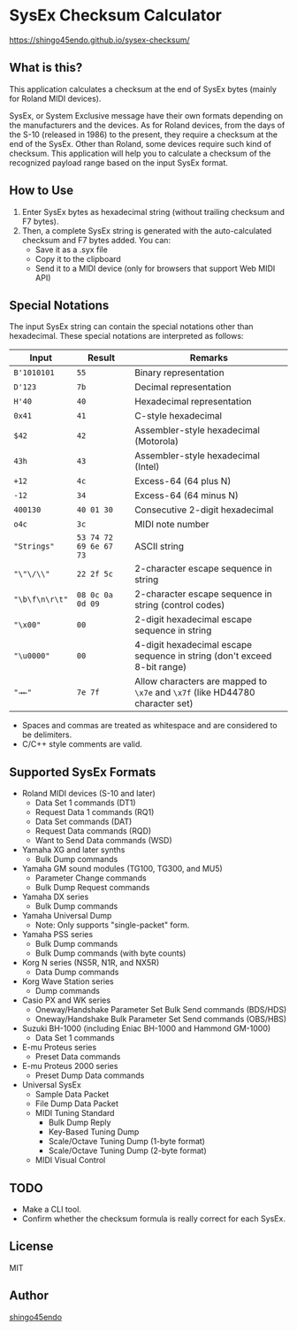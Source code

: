 SysEx Checksum Calculator
=========================

https://shingo45endo.github.io/sysex-checksum/


What is this?
-------------

This application calculates a checksum at the end of SysEx bytes (mainly for Roland MIDI devices).

SysEx, or System Exclusive message have their own formats depending on the manufacturers and the devices. As for Roland devices, from the days of the S-10 (released in 1986) to the present, they require a checksum at the end of the SysEx. Other than Roland, some devices require such kind of checksum. This application will help you to calculate a checksum of the recognized payload range based on the input SysEx format.


How to Use
----------

1. Enter SysEx bytes as hexadecimal string (without trailing checksum and F7 bytes).
2. Then, a complete SysEx string is generated with the auto-calculated checksum and F7 bytes added. You can:
	* Save it as a .syx file
	* Copy it to the clipboard
	* Send it to a MIDI device (only for browsers that support Web MIDI API)


Special Notations
-----------------

The input SysEx string can contain the special notations other than hexadecimal. These special notations are interpreted as follows:

| Input          | Result     | Remarks |
| -------------- | ---------- | ------- |
| `B'1010101`    | `55`       | Binary representation |
| `D'123`        | `7b`       | Decimal representation |
| `H'40`         | `40`       | Hexadecimal representation |
| `0x41`         | `41`       | C-style hexadecimal |
| `$42`          | `42`       | Assembler-style hexadecimal (Motorola) |
| `43h`          | `43`       | Assembler-style hexadecimal (Intel) |
| `+12`          | `4c`       | Excess-64 (64 plus N) |
| `-12`          | `34`       | Excess-64 (64 minus N) |
| `400130`       | `40 01 30` | Consecutive 2-digit hexadecimal |
| `o4c`          | `3c`       | MIDI note number |
| `"Strings"`    | `53 74 72 69 6e 67 73` | ASCII string |
| `"\"\/\\"`     | `22 2f 5c` | 2-character escape sequence in string |
| `"\b\f\n\r\t"` | `08 0c 0a 0d 09` | 2-character escape sequence in string (control codes) |
| `"\x00"`       | `00`       | 2-digit hexadecimal escape sequence in string |
| `"\u0000"`     | `00`       | 4-digit hexadecimal escape sequence in string (don't exceed 8-bit range) |
| `"→←"`         | `7e 7f`    | Allow characters are mapped to `\x7e` and `\x7f` (like HD44780 character set) |

* Spaces and commas are treated as whitespace and are considered to be delimiters.
* C/C++ style comments are valid.


Supported SysEx Formats
-----------------------

* Roland MIDI devices (S-10 and later)
	* Data Set 1 commands (DT1)
	* Request Data 1 commands (RQ1)
	* Data Set commands (DAT)
	* Request Data commands (RQD)
	* Want to Send Data commands (WSD)
* Yamaha XG and later synths
	* Bulk Dump commands
* Yamaha GM sound modules (TG100, TG300, and MU5)
	* Parameter Change commands
	* Bulk Dump Request commands
* Yamaha DX series
	* Bulk Dump commands
* Yamaha Universal Dump
	* Note: Only supports "single-packet" form.
* Yamaha PSS series
	* Bulk Dump commands
	* Bulk Dump commands (with byte counts)
* Korg N series (NS5R, N1R, and NX5R)
	* Data Dump commands
* Korg Wave Station series
	* Dump commands
* Casio PX and WK series
	* Oneway/Handshake Parameter Set Bulk Send commands (BDS/HDS)
	* Oneway/Handshake Bulk Parameter Set Send commands (OBS/HBS)
* Suzuki BH-1000 (including Eniac BH-1000 and Hammond GM-1000)
	* Data Set 1 commands
* E-mu Proteus series
	* Preset Data commands
* E-mu Proteus 2000 series
	* Preset Dump Data commands
* Universal SysEx
	* Sample Data Packet
	* File Dump Data Packet
	* MIDI Tuning Standard
		* Bulk Dump Reply
		* Key-Based Tuning Dump
		* Scale/Octave Tuning Dump (1-byte format)
		* Scale/Octave Tuning Dump (2-byte format)
	* MIDI Visual Control


TODO
----

* Make a CLI tool.
* Confirm whether the checksum formula is really correct for each SysEx.


License
-------

MIT


Author
------

[shingo45endo](https://github.com/shingo45endo)
